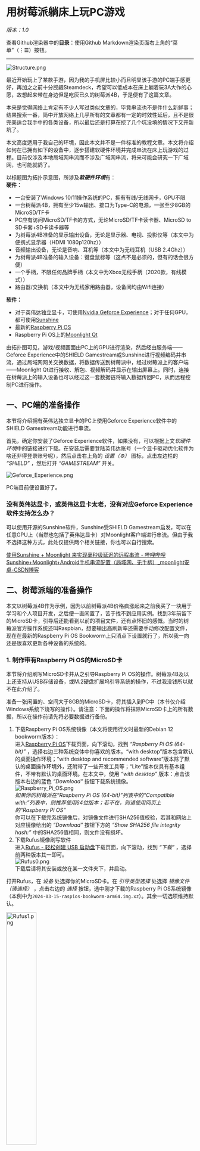 # 用树莓派躺床上玩PC游戏

*版本：1.0*

查看Github渲染器中的**目录**：使用Github Markdown渲染页面右上角的“菜单”（⋮☰）按钮。

---

![Structure.png](Structure.png)

最近开始玩上了某款手游，因为我的手机屏比较小而且明显该手游的PC端手感更好，再加之之前十分觊觎Steamdeck，希望可以低成本在床上躺着玩3A大作的心愿，故想起来带在身边但是吃灰已久的树莓派4B，于是便有了这篇文章。

本来是觉得网络上肯定有不少人写过类似文章的，毕竟串流也不是件什么新鲜事；结果搜索一番，简中开放网络上几乎所有的文章都有一定的时效性延后，且不是很完美适合我手中的各类设备，所以最后还是打算在挖了几个坑没填的情况下又开新坑了。

本文高度适用于我自己的环境，因此本文并不是一件标准的教程文章。本文将介绍如何在已拥有如下的设备中，逐步搭建软硬件环境并完成串流在床上玩游戏的过程。目前仅涉及本地局域网串流而不涉及广域网串流，将来可能会研究一下广域网，也可能就鸽了。

以标题图为拓扑示意图，所涉及***软硬件环境***有：  
**硬件：**
- 一台安装了Windows 10/11操作系统的PC，拥有有线/无线网卡，GPU不限
- 一台树莓派4B，拥有至少15w输出、接口为Type-C的电源，一张至少8GB的MicroSD/TF卡
- PC应有访问MicroSD/TF卡的方式，无论MicroSD/TF卡读卡器、MicroSD to SD卡套+SD卡读卡器等
- 为树莓派4B准备的显示输出设备，无论是显示器、电视、投影仪等（本文中为便携式显示器（HDMI 1080p120hz））
- 音频输出设备，无论是音响、耳机等（本文中为无线耳机（USB 2.4Ghz））
- 为树莓派4B准备的输入设备：键盘鼠标等（这点不是必须的，但有的话会很方便）
- 一个手柄，不限任何品牌手柄（本文中为Xbox无线手柄（2020款，有线模式））
- 路由器/交换机（本文中为无线家用路由器，设备间均由Wifi连接）
  
**软件：**
- 对于英伟达独立显卡，可使用[Nvidia Geforce Experience](https://www.nvidia.cn/geforce/geforce-experience/)；对于任何GPU，都可使用[Sunshine](https://app.lizardbyte.dev/Sunshine/?lng=en#Download)
- 最新的[Raspberry Pi OS](https://www.raspberrypi.com/software/)
- Raspberry Pi OS上的[Moonlight Qt](https://github.com/moonlight-stream/moonlight-docs/wiki/Installing-Moonlight-Qt-on-Raspberry-Pi-4)
  
由拓扑图可见，游戏/视频画面由PC上的GPU进行渲染，然后经由服务端——Geforce Experience中的SHIELD Gamestream或Sunshine进行视频编码并串流，通过局域网网关交换数据，将数据传送到树莓派中，经过树莓派上的客户端——Moonlight Qt进行接收、解包、视频解码并显示在输出屏幕上。同时，连接在树莓派上的输入设备也可以经过这一套数据链将输入数据传回PC，从而远程控制PC进行操作。

## 一、PC端的准备操作

本节将介绍拥有英伟达独立显卡的PC上使用Geforce Experience软件中的SHIELD Gamestream功能进行串流。

首先，确定你安装了Geforce Experience软件，如果没有，可以根据上文*软硬件环境*中的链接进行下载。在安装后需要登陆英伟达账号（一个显卡驱动优化软件为啥还非得登录账号呢），然后点击右上角的 *设置（⚙️）* 图标，点击左边栏的 *“SHIELD”* ，然后打开 *“GAMESTREAM”* 开关。

![Geforce_Experience.png](Geforce_Experience.png)

PC端目前便设置好了。

### 没有英伟达显卡，或英伟达显卡太老，没有对应Geforce Experience软件支持怎么办？

可以使用开源的Sunshine软件，Sunshine受SHIELD Gamestream启发，可以在任意GPU上（当然也包括了英伟达显卡）对Moonlight客户端进行串流。但由于我不选择这种方式，此处仅提供两个相关链接，你也可以自行搜索。

[使用Sunshine + Moonlight 来实现毫秒级延迟的远程串流 - 哔哩哔哩](https://www.bilibili.com/read/cv33188914/)  
[Sunshine+Moonlight+Android手机串流配置（局域网、无手柄）_moonlight安卓-CSDN博客](https://blog.csdn.net/qq_43317133/article/details/134793637)

## 二、树莓派端的准备操作

本文以树莓派4B作为示例，因为以前树莓派4B价格疯涨起来之前我买了一块用于学习和个人项目开发，之后便一直闲置了，苦于找不到应用实例。找到3年前留下的MicroSD卡，引导后还能看到以前的项目文件，还有点怀旧的感慨。当时的树莓派官方操作系统还叫Raspbian，想要输出高刷新率还需要手动修改配置文件，现在在最新的Raspberry Pi OS Bookworm上只消点下设置就行了，所以我一向还是很喜欢更新各种设备的系统的。

### 1. 制作带有Raspberry Pi OS的MicroSD卡

本节将介绍刷写MicroSD卡并从之引导Raspberry Pi OS的操作。树莓派4B及以上还支持从USB存储设备，或M.2硬盘扩展坞引导系统的操作，不过我没钱所以就不在此介绍了。

准备一张闲置的、空间大于8GB的MicroSD卡，将其插入到PC中（本节仅介绍Windows系统下烧写的操作）。请注意：下面的操作将抹除MicroSD卡上的所有数据，所以在操作前请先将必要数据进行备份。

1. 下载Raspberry Pi OS系统镜像（本文将使用行文时最新的Debian 12 bookworm版本）：  
   进入[Raspberry Pi OS](https://www.raspberrypi.com/software/operating-systems/)下载页面，向下滚动，找到 *“Raspberry Pi OS (64-bit)”* ，选择右边三种系统变体中你喜欢的版本。“with desktop”版本包含默认的桌面操作环境；“with desktop and recommended software”版本除了默认的桌面操作环境外，还附带了一些开发工具等；“Lite”版本仅具有基本组件，不带有默认的桌面环境。在本文中，使用 *“with desktop”* 版本：点击该版本右边的蓝色 *“Download”* 按钮下载系统镜像。  
   ![Raspberry_Pi_OS.png](Raspberry_Pi_OS.png)  
   *如果你的树莓派在“Raspberry Pi OS (64-bit)”列表中的“Compatible with:”列表中，则推荐使用64位版本；若不在，则请使用网页上的“Raspberry Pi OS”*  
   你可以在下载完系统镜像后，对镜像文件进行SHA256值校验，若其和网站上对应镜像给出的 *“Download”* 按钮下方的 *“Show SHA256 file integrity hash:”* 中的SHA256值相同，则文件没有损坏。  
2. 下载Rufus镜像刷写软件  
   进入[Rufus - 轻松创建 USB 启动盘](https://rufus.ie/zh/)下载页面，向下滚动，找到 *“下载”* ，选择前两种版本其一即可。  
   ![Rufus0.png](Rufus0.png)  
   下载后请将其安装或放在某一文件夹下，并启动。

打开Rufus，在 *设备* 处选择你的MicroSD卡。在 *引导类型选择* 处选择 *镜像文件（请选择）* ，点击右边的 *选择* 按钮，选中刚才下载的Raspberry Pi OS系统镜像（本例中为`2024-03-15-raspios-bookworm-arm64.img.xz`）。其余一切选项维持默认。

<img alt="Rufus1.png" src="Rufus1.png" width="40%" title="This image has been scaled to 40% of its original size.">

准备完成后，点击 *“开始”* 按钮，对MicroSD卡进行系统烧录。再次提醒：此操作会抹掉MicroSD卡上的所有数据，如有重要数据请提前进行备份。

待烧录完成后，带有Raspberry Pi OS的MicroSD卡便制作好了。

### 2. 使用树莓派启动Raspberry Pi OS

将MicroSD卡插入到树莓派中的SD卡读卡器中。将树莓派接入到供电能力在15W及以上的电源中（包括充电宝，这很重要），接入显示输出设备及输入设备。

> 没有任何显示输出设备和输入设备，也可以通过局域网访问远程桌面的方式访问树莓派，并使用远程桌面进行操作。具体方式请在网络上搜索。推荐使用显示输出设备及输入设备，本文也将在此基础上进行说明。

显示器将先显示一个树莓派Logo和一段代码，然后显示一个色盘，最后进入到Raspberry Pi OS OOBE中：



